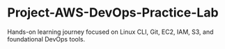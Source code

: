 # Project-AWS-DevOps-Practice-Lab
Hands-on learning journey focused on Linux CLI, Git, EC2, IAM, S3, and foundational DevOps tools.
